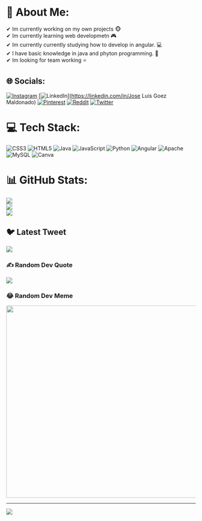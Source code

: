 # 💫 About Me:
✔ Im currently working on my own projects 🐵<br>✔ Im currently learning web developmetn 🎮<br>✔ Im currently currently studying how to develop in angular. 💻<br>✔ I have basic knowledge in java and phyton programming. 📜<br>✔ Im looking for team working ⭐


## 🌐 Socials:
[![Instagram](https://img.shields.io/badge/Instagram-%23E4405F.svg?logo=Instagram&logoColor=white)](https://instagram.com/amalomkain) [![LinkedIn](https://img.shields.io/badge/LinkedIn-%230077B5.svg?logo=linkedin&logoColor=white)](https://linkedin.com/in/Jose Luis Goez Maldonado) [![Pinterest](https://img.shields.io/badge/Pinterest-%23E60023.svg?logo=Pinterest&logoColor=white)](https://pinterest.com/amalomk) [![Reddit](https://img.shields.io/badge/Reddit-%23FF4500.svg?logo=Reddit&logoColor=white)](https://reddit.com/user/Amalonkain) [![Twitter](https://img.shields.io/badge/Twitter-%231DA1F2.svg?logo=Twitter&logoColor=white)](https://twitter.com/Amalomkain) 

# 💻 Tech Stack:
![CSS3](https://img.shields.io/badge/css3-%231572B6.svg?style=plastic&logo=css3&logoColor=white) ![HTML5](https://img.shields.io/badge/html5-%23E34F26.svg?style=plastic&logo=html5&logoColor=white) ![Java](https://img.shields.io/badge/java-%23ED8B00.svg?style=plastic&logo=java&logoColor=white) ![JavaScript](https://img.shields.io/badge/javascript-%23323330.svg?style=plastic&logo=javascript&logoColor=%23F7DF1E) ![Python](https://img.shields.io/badge/python-3670A0?style=plastic&logo=python&logoColor=ffdd54) ![Angular](https://img.shields.io/badge/angular-%23DD0031.svg?style=plastic&logo=angular&logoColor=white) ![Apache](https://img.shields.io/badge/apache-%23D42029.svg?style=plastic&logo=apache&logoColor=white) ![MySQL](https://img.shields.io/badge/mysql-%2300f.svg?style=plastic&logo=mysql&logoColor=white) ![Canva](https://img.shields.io/badge/Canva-%2300C4CC.svg?style=plastic&logo=Canva&logoColor=white)
# 📊 GitHub Stats:
![](https://github-readme-stats.vercel.app/api?username=Amalonkain&theme=merko&hide_border=false&include_all_commits=false&count_private=false)<br/>
![](https://github-readme-streak-stats.herokuapp.com/?user=Amalonkain&theme=merko&hide_border=false)<br/>
![](https://github-readme-stats.vercel.app/api/top-langs/?username=Amalonkain&theme=merko&hide_border=false&include_all_commits=false&count_private=false&layout=compact)

## 🐦 Latest Tweet
[![](https://gtce.itsvg.in/api?username=Amalomkain)](https://github.com/VishwaGauravIn/github-twitter-card-embed)

### ✍️ Random Dev Quote
![](https://quotes-github-readme.vercel.app/api?type=horizontal&theme=radical)

### 😂 Random Dev Meme
<img src="https://rm.up.railway.app/" width="512px"/>

---
[![](https://visitcount.itsvg.in/api?id=Amalonkain&icon=0&color=0)](https://visitcount.itsvg.in)

<!-- Proudly created with GPRM ( https://gprm.itsvg.in ) -->
